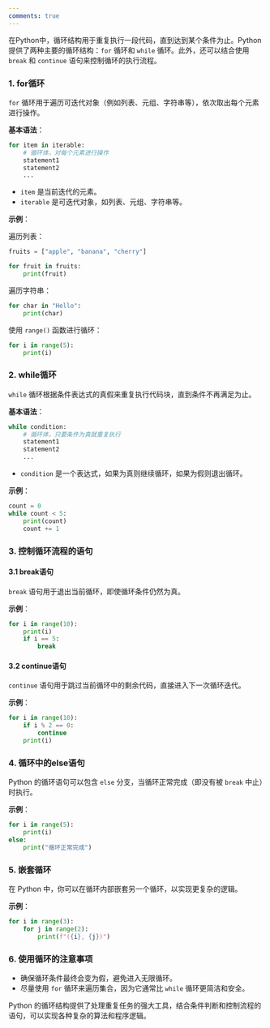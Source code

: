 ```yaml
---
comments: true
---
```


在Python中，循环结构用于重复执行一段代码，直到达到某个条件为止。Python提供了两种主要的循环结构：`for` 循环和 `while` 循环。此外，还可以结合使用 `break` 和 `continue` 语句来控制循环的执行流程。

### 1. for循环

`for` 循环用于遍历可迭代对象（例如列表、元组、字符串等），依次取出每个元素进行操作。

**基本语法**：

```python
for item in iterable:
    # 循环体，对每个元素进行操作
    statement1
    statement2
    ...
```

- `item` 是当前迭代的元素。
- `iterable` 是可迭代对象，如列表、元组、字符串等。

**示例**：

遍历列表：

```python
fruits = ["apple", "banana", "cherry"]

for fruit in fruits:
    print(fruit)
```

遍历字符串：

```python
for char in "Hello":
    print(char)
```

使用 `range()` 函数进行循环：

```python
for i in range(5):
    print(i)
```

### 2. while循环

`while` 循环根据条件表达式的真假来重复执行代码块，直到条件不再满足为止。

**基本语法**：

```python
while condition:
    # 循环体，只要条件为真就重复执行
    statement1
    statement2
    ...
```

- `condition` 是一个表达式，如果为真则继续循环，如果为假则退出循环。

**示例**：

```python
count = 0
while count < 5:
    print(count)
    count += 1
```

### 3. 控制循环流程的语句

#### 3.1 break语句

`break` 语句用于退出当前循环，即使循环条件仍然为真。

**示例**：

```python
for i in range(10):
    print(i)
    if i == 5:
        break
```

#### 3.2 continue语句

`continue` 语句用于跳过当前循环中的剩余代码，直接进入下一次循环迭代。

**示例**：

```python
for i in range(10):
    if i % 2 == 0:
        continue
    print(i)
```

### 4. 循环中的else语句

Python 的循环语句可以包含 `else` 分支，当循环正常完成（即没有被 `break` 中止）时执行。

**示例**：

```python
for i in range(5):
    print(i)
else:
    print("循环正常完成")
```

### 5. 嵌套循环

在 Python 中，你可以在循环内部嵌套另一个循环，以实现更复杂的逻辑。

**示例**：

```python
for i in range(3):
    for j in range(2):
        print(f"({i}, {j})")
```

### 6. 使用循环的注意事项

- 确保循环条件最终会变为假，避免进入无限循环。
- 尽量使用 `for` 循环来遍历集合，因为它通常比 `while` 循环更简洁和安全。

Python 的循环结构提供了处理重复任务的强大工具，结合条件判断和控制流程的语句，可以实现各种复杂的算法和程序逻辑。
